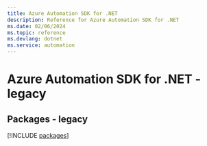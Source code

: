```yaml
---
title: Azure Automation SDK for .NET
description: Reference for Azure Automation SDK for .NET
ms.date: 02/06/2024
ms.topic: reference
ms.devlang: dotnet
ms.service: automation
---
```

# Azure Automation SDK for .NET - legacy
## Packages - legacy
[!INCLUDE [packages](automation-index.md)]